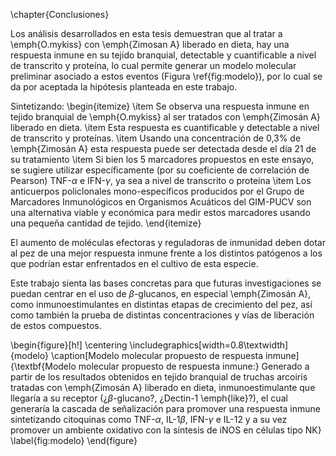\chapter{Conclusiones}

Los análisis desarrollados en esta tesis demuestran que al tratar a \emph{O.mykiss} con \emph{Zimosan A} liberado en dieta, hay una respuesta inmune en su tejido branquial, detectable y cuantificable a nivel de transcrito y proteína, lo cual permite generar un modelo molecular preliminar asociado a estos eventos (Figura \ref{fig:modelo}), por lo cual se da por aceptada la hipótesis planteada en este trabajo.

Sintetizando:
\begin{itemize}
\item Se observa una respuesta inmune en tejido branquial de \emph{O.mykiss} al ser tratados con \emph{Zimosán A} liberado en dieta.
\item Esta respuesta es cuantificable y detectable a nivel de transcrito y proteínas.
\item Usando una concentración de 0,3\% de \emph{Zimosán A} esta respuesta puede ser detectada desde el día 21 de su tratamiento
\item Si bien los 5 marcadores propuestos en este ensayo, se sugiere utilizar específicamente (por su coeficiente de correlación de Pearson) TNF-$\alpha$ e IFN-$\gamma$, ya sea a nivel de transcrito o proteína
\item Los anticuerpos policlonales mono-específicos producidos por el Grupo de Marcadores Inmunológicos en Organismos Acuáticos del GIM-PUCV son una alternativa viable y económica para medir estos marcadores usando una pequeña cantidad de tejido.
\end{itemize}

El aumento de moléculas efectoras y reguladoras de inmunidad deben dotar al pez de una mejor respuesta inmune frente a los distintos patógenos a los que podrían estar enfrentados en el cultivo de esta especie. 

Este trabajo sienta las bases concretas para que futuras investigaciones se puedan centrar en el uso de $\beta$-glucanos, en especial \emph{Zimosán A}, como inmunoestimulantes en distintas etapas de crecimiento del pez, así como también la prueba de distintas concentraciones y vías de liberación de estos compuestos.

\begin{figure}[h!]
\centering
	\includegraphics[width=0.8\textwidth]{modelo}
	\caption[Modelo molecular propuesto de respuesta inmune]{\textbf{Modelo molecular propuesto de respuesta inmune:} Generado a partir de los resultados obtenidos en tejido branquial de truchas arcoiris tratadas con \emph{Zimosán A} liberado en dieta, inmunoestimulante que llegaría a su receptor (¿$\beta$-glucano?, ¿Dectin-1 \emph{like}?), el cual generaría la cascada de señalización para promover una respuesta inmune sintetizando citoquinas como TNF-$\alpha$, IL-1$\beta$, IFN-$\gamma$ e IL-12 y a su vez promover un ambiente oxidativo con la síntesis de iNOS en células tipo NK}
	\label{fig:modelo}
\end{figure}

